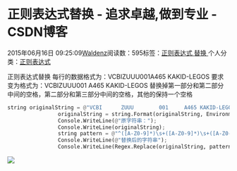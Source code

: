 
# 正则表达式替换 - 追求卓越,做到专业 - CSDN博客


2015年06月16日 09:25:09[Waldenz](https://me.csdn.net/enter89)阅读数：595标签：[正则表达式																](https://so.csdn.net/so/search/s.do?q=正则表达式&t=blog)[替换																](https://so.csdn.net/so/search/s.do?q=替换&t=blog)[
							](https://so.csdn.net/so/search/s.do?q=正则表达式&t=blog)个人分类：[正则表达式																](https://blog.csdn.net/enter89/article/category/1094760)


正则表达式替换
每行的数据格式为：VCBIZUUU001A465 KAKID-LEGOS
要求变为格式为：VCBIZUUU001 A465 KAKID-LEGOS 替换掉第一部分和第二部分中间的空格，第二部分和第三部分中间的空格，其他的保持一个空格

```python
string originalString = @"VCBI    	ZUUU    	001 	A465 KAKID-LEGOS{0}ZBAA    	FAOR    	001 	A465 LEGOS-KAKID{0}ZUUU    	VCBI    	001 	A465 LEGOS-KAKID{0}FAOR    	ZBAA    	001 	A465 KAKID-LEGOS{0}ZUUU    	VCBI    	L01 	A465 LEGOS-KAKID{0}VCBI    	ZUUU    	L01 	A465 KAKID-LEGOS{0}ZUUU    	VCBI    	L03 	A465 LEGOS-KAKID{0}VCBI    	ZUUU    	L03 	A465 KAKID-LEGOS";
                originalString = string.Format(originalString, Environment.NewLine);
                Console.WriteLine(@"原字符串：");
                Console.WriteLine(originalString);
                string pattern = @"^([A-Z0-9]*)\s+([A-Z0-9]*)\s+([A-Z0-9]*)\s+([A-Z0-9]*)\s+([A-Z0-9]*)";
                Console.WriteLine(@"替换后的字符串");
                Console.WriteLine(Regex.Replace(originalString, pattern, "$1$2$3 $4 $5", RegexOptions.Multiline));
```

![](https://img-blog.csdn.net/20150616091941338?watermark/2/text/aHR0cDovL2Jsb2cuY3Nkbi5uZXQvZW50ZXI4OQ==/font/5a6L5L2T/fontsize/400/fill/I0JBQkFCMA==/dissolve/70/gravity/Center)




